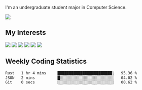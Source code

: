 I'm an undergraduate student major in Computer Science.

![](https://github-readme-stats.vercel.app/api?username=littzhch&theme=radical)

## My Interests

![](https://img.shields.io/badge/Python-3776AB?style=flat&labelColor=FFD43B&logoColor=3776AB&logo=python)
![](https://img.shields.io/badge/C-00599C?style=flat&labelColor=01427d&logoColor=6295cb&logo=c)
![](https://img.shields.io/badge/Rust-ffffff?style=flat&labelColor=ffffff&logoColor=000000&logo=rust)
![](https://img.shields.io/badge/LaTeX-008080?style=flat&labelColor=eeece5&logoColor=008080&logo=latex)
![](https://img.shields.io/badge/OpenGL-5487b2?style=flat&labelColor=ffffff&logoColor=5487b2&logo=opengl)
![](https://img.shields.io/badge/archlinux-1793d1?style=flat&labelColor=333333&logoColor=1793d1&logo=archlinux)

## Weekly Coding Statistics
<!--START_SECTION:waka-->

```txt
Rust   1 hr 4 mins     ████████████████████████░   95.36 %
JSON   2 mins          █░░░░░░░░░░░░░░░░░░░░░░░░   04.02 %
Git    0 secs          ░░░░░░░░░░░░░░░░░░░░░░░░░   00.62 %
```

<!--END_SECTION:waka-->
